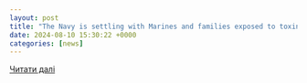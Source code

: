```yaml
---
layout: post
title: "The Navy is settling with Marines and families exposed to toxins at Camp LeJeune | WUNC"
date: 2024-08-10 15:30:22 +0000
categories: [news]
---
```


[Читати далі](https://www.wunc.org/2024-08-09/the-navy-is-settling-with-marines-and-families-exposed-to-toxins-at-camp-lejeune)
